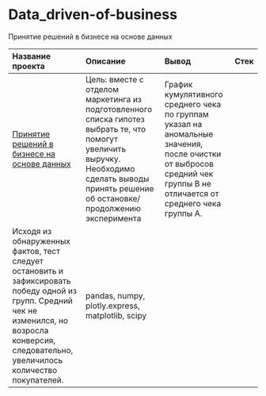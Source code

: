 # Data_driven-of-business
Принятие решений в бизнесе на основе данных

| Название проекта                  | Описание | Вывод| Стек |
| :-------------------------------- | :-----------------------------------------------|:---------------------------|:---------------------------|
|[Принятие решений в бизнесе на основе данных](https://github.com/Polinailinet/Data_driven-of-business/blob/main/Data_driven%20business%20decision%20making.ipynb)|Цель: вместе с отделом маркетинга из подготовленного списка гипотез выбрать те, что помогут увеличить выручку. Необходимо сделать выводы принять решение об остановке/продолжению эксперимента|График кумулятивного среднего чека по группам указал на аномальные значения, после очистки от выбросов средний чек группы B не отличается от среднего чека группы A.
Исходя из обнаруженных фактов, тест следует остановить и зафиксировать победу одной из групп. Средний чек не изменился, но возросла конверсия, следовательно, увеличилось количество покупателей. | pandas, numpy, plotly.express, matplotlib, scipy|
